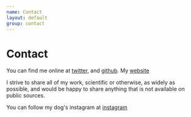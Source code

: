```yaml
---
name: Contact
layout: default
group: contact
---
```


<h1 class="page-header text-center"> Contact </h1>

You can find me online at [twitter](http://twitter.com/juanonyme), and [github](http://github.com/trucho). My [website](http://trucho.github.io)

I strive to share all of my work, scientific or otherwise, as widely as possible, and would be happy to share anything that is not available on public sources. 

You can follow my dog's instagram at [instagram](https://instagram.com/bowie.brite)
